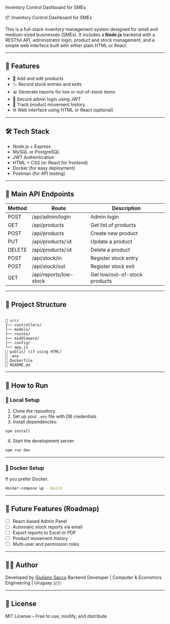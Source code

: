 Inventory Control Dashboard for SMEs

📦 Inventory Control Dashboard for SMEs

This is a full-stack inventory management system designed for small and medium-sized businesses (SMEs). It includes a **Node.js** backend with a RESTful API, administrator login, product and stock management, and a simple web interface built with either plain HTML or React.

---

## 🚀 Features

- 🛒 Add and edit products
- 📉 Record stock entries and exits
- 📊 Generate reports for low or out-of-stock items
- 🔐 Secure admin login using JWT
- 📄 Track product movement history
- 🌐 Web interface using HTML or React (optional)

---

## 🛠️ Tech Stack

- Node.js + Express
- MySQL or PostgreSQL
- JWT Authentication
- HTML + CSS (or React for frontend)
- Docker (for easy deployment)
- Postman (for API testing)

---

## 🔧 Main API Endpoints

| Method | Route                     | Description                      |
|--------|---------------------------|----------------------------------|
| POST   | /api/admin/login          | Admin login                      |
| GET    | /api/products             | Get list of products             |
| POST   | /api/products             | Create new product               |
| PUT    | /api/products/:id         | Update a product                 |
| DELETE | /api/products/:id         | Delete a product                 |
| POST   | /api/stock/in             | Register stock entry             |
| POST   | /api/stock/out            | Register stock exit              |
| GET    | /api/reports/low-stock    | Get low/out-of-stock products    |

---

## 📂 Project Structure

```

📁 src/
├── controllers/
├── models/
├── routes/
├── middleware/
├── config/
└── app.js
📁 public/ (if using HTML)
📄 .env
📄 Dockerfile
📄 README.md

````

---

## 🧪 How to Run

### 🔸 Local Setup

1. Clone the repository  
2. Set up your `.env` file with DB credentials  
3. Install dependencies:

```bash
npm install
````

4. Start the development server:

```bash
npm run dev
```

---

### 🔸 Docker Setup

If you prefer Docker:

```bash
docker-compose up --build
```

---

## 📌 Future Features (Roadmap)

* [ ] React-based Admin Panel
* [ ] Automatic stock reports via email
* [ ] Export reports to Excel or PDF
* [ ] Product movement history
* [ ] Multi-user and permission roles

---

## 👨‍💻 Author

Developed by [Giuliano Sacco](https://github.com/your_username)
Backend Developer | Computer & Economics Engineering | Uruguay 🇺🇾

---

## 📄 License

MIT License – Free to use, modify, and distribute

